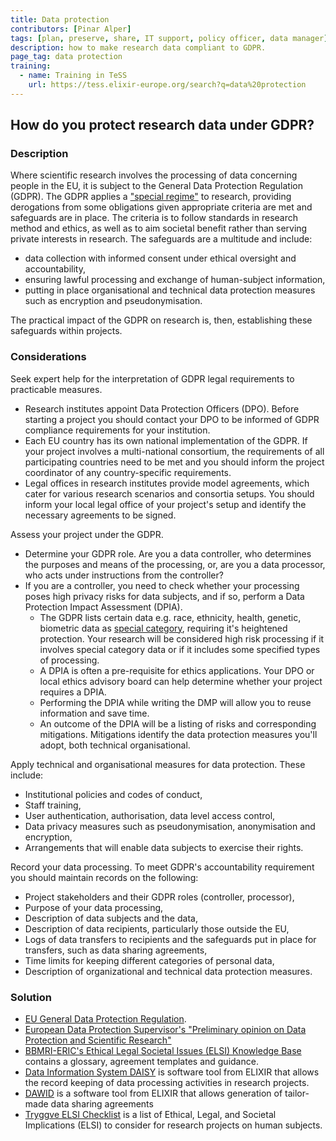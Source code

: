 ```yaml
---
title: Data protection
contributors: [Pinar Alper]
tags: [plan, preserve, share, IT support, policy officer, data manager]
description: how to make research data compliant to GDPR.
page_tag: data protection
training:
  - name: Training in TeSS
    url: https://tess.elixir-europe.org/search?q=data%20protection
---
```



## How do you protect research data under GDPR?

### Description

Where scientific research involves the processing of data concerning people in the EU, it is subject to the General Data Protection Regulation (GDPR). The GDPR applies a ["special regime"](https://edps.europa.eu/sites/edp/files/publication/20-01-06_opinion_research_en.pdf) to research, providing
derogations from some obligations given appropriate criteria are met and safeguards are in place. The criteria is to follow standards in research method and ethics, as well as to aim societal benefit rather than serving private interests in research.
The safeguards are a multitude and include:
  * data collection with informed consent under ethical oversight and accountability,
  * ensuring lawful processing and exchange of human-subject information,
  * putting in place organisational and technical data protection measures such as encryption and pseudonymisation.

The practical impact of the GDPR on research is, then, establishing these safeguards within projects.

### Considerations

Seek expert help for the interpretation of GDPR legal requirements to practicable measures.
  * Research institutes appoint Data Protection Officers (DPO). Before starting a project you should contact your DPO to be informed of GDPR compliance requirements for your institution.
  * Each EU country has its own national implementation of the GDPR. If your project involves a multi-national consortium, the requirements of all participating countries need to be met and you should inform the project coordinator of any country-specific requirements.  
  * Legal offices in research institutes provide model agreements, which cater for various research scenarios and consortia setups. You should inform your local legal office of your project's setup and identify the necessary agreements to be signed.

Assess your project under the GDPR.
  * Determine your GDPR role. Are you a data controller, who determines the purposes and means of the processing, or, are you a data processor, who acts under instructions from the controller?
  * If you are a controller, you need to check whether your processing poses high privacy risks for data subjects, and if so, perform a  Data Protection Impact Assessment (DPIA).
     * The GDPR lists certain data e.g. race, ethnicity, health, genetic, biometric data as [special category](https://ec.europa.eu/info/law/law-topic/data-protection/reform/rights-citizens/how-my-personal-data-protected/how-data-my-religious-beliefs-sexual-orientation-health-political-views-protected_en), requiring it's heightened protection. Your research will be considered high risk processing if it involves special category data or if it includes some specified types of processing.
     * A DPIA is often a pre-requisite for ethics applications. Your DPO or local ethics advisory board can help determine whether your project requires a DPIA.  
     * Performing the DPIA while writing the DMP will allow you to reuse information and save time.
     * An outcome of the DPIA will be a listing of risks and corresponding mitigations. Mitigations identify the data protection measures you'll adopt, both technical organisational.       

Apply technical and organisational measures for data protection. These include:
  * Institutional policies and codes of conduct,
  * Staff training,
  * User authentication, authorisation, data level access control,
  * Data privacy measures such as pseudonymisation, anonymisation and encryption,
  * Arrangements that will enable data subjects to exercise their rights.

Record your data processing. To meet  GDPR's accountability requirement you should maintain records on the following:
  * Project stakeholders and their GDPR roles (controller, processor),
  * Purpose of your data processing,
  * Description of data subjects and the data,
  * Description of data recipients, particularly those outside the EU,
  * Logs of data transfers to recipients and the safeguards put in place for transfers, such as data sharing agreements,
  * Time limits for keeping different categories of personal data,
  * Description of organizational and technical data protection measures.

### Solution

  * [EU General Data Protection Regulation](https://eur-lex.europa.eu/legal-content/EN/TXT/HTML/?uri=CELEX:32016R0679&from=EN).
  * [European Data Protection Supervisor's "Preliminary opinion on Data Protection and Scientific Research"](https://edps.europa.eu/sites/edp/files/publication/20-01-06_opinion_research_en.pdf)
  * [BBMRI-ERIC's Ethical Legal Societal Issues (ELSI) Knowledge Base](http://www.bbmri-eric.eu/elsi-knowledgebase) contains a glossary, agreement templates and guidance.
  * [Data Information System DAISY](https://daisy-demo.elixir-luxembourg.org/) is software tool from ELIXIR that allows the record keeping of data processing activities in research projects.
  * [DAWID](https://dawid.elixir-luxembourg.org) is a software tool from ELIXIR that allows generation of tailor-made data sharing agreements
  * [Tryggve ELSI Checklist](https://scilifelab-data-guidelines.readthedocs.io/en/latest/docs/general/sensitive_data.html) is a list of Ethical, Legal, and Societal Implications (ELSI) to consider for research projects on human subjects.

